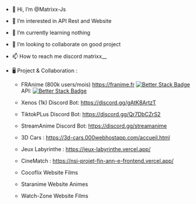 - 👋 Hi, I’m @Matrixx-Js
- 👀 I’m interested in API Rest and Website
- 🌱 I’m currently learning nothing
- 💞️ I’m looking to collaborate on good project
- 📫 How to reach me discord matrixx__


- 🖥️ Project & Collaboration : 
    - FRAnime (800k users/mois) https://franime.fr [![Better Stack Badge](https://uptime.betterstack.com/status-badges/v1/monitor/s8b3.svg)](https://uptime.betterstack.com/?utm_source=status_badge) API: [![Better Stack Badge](https://uptime.betterstack.com/status-badges/v1/monitor/s8ax.svg)](https://uptime.betterstack.com/?utm_source=status_badge)

    - Xenos (1k) Discord Bot: https://discord.gg/gAtK8ArtzT
    - TiktokPLus Discord Bot: https://discord.gg/Qr7DbCZrS2
    - StreamAnime Discord Bot: https://discord.gg/streamanime
    - 3D Cars : https://3d-cars.000webhostapp.com/accueil.html
    - Jeux Labyrinthe : https://jeux-labyrinthe.vercel.app/
    - CineMatch : https://nsi-projet-fin-ann-e-frontend.vercel.app/
    - Cocoflix Website Films
    - Staranime Website Animes
    - Watch-Zone Website Films

<!---
Matrixx-Js/Matrixx-Js is a ✨ special ✨ repository because its `README.md` (this file) appears on your GitHub profile.
You can click the Preview link to take a look at your changes.
--->
